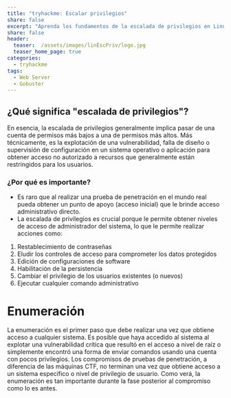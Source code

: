 ```yaml
---
title: "tryhackme: Escalar privilegios"
share: false
excerpt: "Aprenda los fundamentos de la escalada de privilegios en Linux. Desde la enumeración hasta la explotación, conozca más de 8 técnicas diferentes de escalada de privilegios."
share: false
header:
  teaser:  /assets/images/linEscPriv/logo.jpg
  teaser_home_page: true
categories:
  - tryhackme
tags:
  - Web Server
  - Gobuster 
---
```


## ¿Qué significa "escalada de privilegios"?

En esencia, la escalada de privilegios generalmente implica pasar de una cuenta de permisos más bajos a una de permisos más altos.
Más técnicamente, es la explotación de una vulnerabilidad, falla de diseño o supervisión de configuración en un sistema operativo o 
aplicación para obtener acceso no autorizado a recursos que generalmente están restringidos para los usuarios.

### ¿Por qué es importante?

- Es raro que al realizar una prueba de penetración en el mundo real pueda obtener un punto de apoyo (acceso inicial) que le
brinde acceso administrativo directo.  
- La escalada de privilegios es crucial porque le permite obtener niveles de acceso de administrador 
del sistema, lo que le permite realizar acciones como:

1. Restablecimiento de contraseñas
1. Eludir los controles de acceso para comprometer los datos protegidos
1. Edición de configuraciones de software
1. Habilitación de la persistencia
1. Cambiar el privilegio de los usuarios existentes (o nuevos)
1. Ejecutar cualquier comando administrativo 

# Enumeración

La enumeración es el primer paso que debe realizar una vez que obtiene acceso a cualquier sistema. Es posible que haya accedido al 
sistema al explotar una vulnerabilidad crítica que resultó en el acceso a nivel de raíz o simplemente encontró una forma de enviar 
comandos usando una cuenta con pocos privilegios. Los compromisos de pruebas de penetración, a diferencia de las máquinas CTF, no 
terminan una vez que obtiene acceso a un sistema específico o nivel de privilegio de usuario. Como verá, la enumeración es tan 
importante durante la fase posterior al compromiso como lo es antes.

